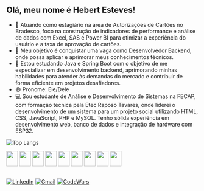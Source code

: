 ## Olá, meu nome é Hebert Esteves!

- 🔭 Atuando como estagiário na área de Autorizações de Cartões no Bradesco, foco na construção de indicadores de performance e análise de dados com Excel, SAS e Power BI para otimizar a experiência do usuário e a taxa de aprovação de cartões.
- 🚀 Meu objetivo é conquistar uma vaga como Desenvolvedor Backend, onde possa aplicar e aprimorar meus conhecimentos técnicos.
- 🌱 Estou estudando Java e Spring Boot com o objetivo de me especializar em desenvolvimento backend, aprimorando minhas habilidades para atender às demandas do mercado e contribuir de forma eficiente em projetos desafiadores.
- 😄 Pronome: Ele/Dele
- 💻 Sou estudante de Análise e Desenvolvimento de Sistemas na FECAP, com formação técnica pela Etec Raposo Tavares, onde liderei o desenvolvimento de um sistema para um projeto social utilizando HTML, CSS, JavaScript, PHP e MySQL. Tenho sólida experiência em desenvolvimento web, banco de dados e integração de hardware com ESP32.

![Top Langs](https://github-readme-stats.vercel.app/api/top-langs/?username=hebertesteves&layout=compact&theme=dark&cache_seconds=86400)

<div style="display: inline_block">
   <img src="https://cdn.jsdelivr.net/gh/devicons/devicon@latest/icons/java/java-original.svg" width="30" height="40" />
   <img src="https://cdn.jsdelivr.net/gh/devicons/devicon@latest/icons/html5/html5-original.svg" width="30" height="40" />
   <img src="https://cdn.jsdelivr.net/gh/devicons/devicon@latest/icons/css3/css3-original.svg" width="30" height="40" />
   <img src="https://cdn.jsdelivr.net/gh/devicons/devicon@latest/icons/javascript/javascript-original.svg" width="30" height="40" />
   <img src="https://cdn.jsdelivr.net/gh/devicons/devicon@latest/icons/nodejs/nodejs-original-wordmark.svg" width="30" height="40" />
   <img src="https://cdn.jsdelivr.net/gh/devicons/devicon@latest/icons/php/php-original.svg" width="30" height="40" />
   <img src="https://cdn.jsdelivr.net/gh/devicons/devicon@latest/icons/csharp/csharp-original.svg" width="30" height="40" />
   <img src="https://cdn.jsdelivr.net/gh/devicons/devicon@latest/icons/azuresqldatabase/azuresqldatabase-original.svg" width="30" height="40" />
   <img src="https://cdn.jsdelivr.net/gh/devicons/devicon@latest/icons/arduino/arduino-original.svg" width="30" height="40" />

</div>

##
[![LinkedIn](https://img.shields.io/badge/LinkedIn-0077B5?style=for-the-badge&logo=linkedin&logoColor=white)](https://br.linkedin.com/in/hebert-)
[![Gmail](https://img.shields.io/badge/Gmail-D14836?style=for-the-badge&logo=gmail&logoColor=white)](mailto:hebertesteves14.sp@gmail.com)
[![CodeWars](https://img.shields.io/badge/Codewars-B1361E?style=for-the-badge&logo=Codewars&logoColor=white)](https://www.codewars.com/users/hebertesteves)

